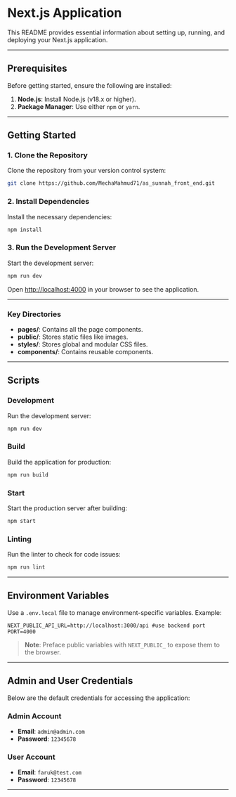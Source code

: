 # Next.js Application

This README provides essential information about setting up, running, and deploying your Next.js application.

---

## Prerequisites

Before getting started, ensure the following are installed:

1. **Node.js**: Install Node.js (v18.x or higher).
2. **Package Manager**: Use either `npm` or `yarn`.

---

## Getting Started

### 1. Clone the Repository

Clone the repository from your version control system:
```bash
git clone https://github.com/MechaMahmud71/as_sunnah_front_end.git
```

### 2. Install Dependencies

Install the necessary dependencies:
```bash
npm install 
```

### 3. Run the Development Server

Start the development server:
```bash
npm run dev 
```


Open [http://localhost:4000](http://localhost:4000) in your browser to see the application.

---

### Key Directories

- **pages/**: Contains all the page components.
- **public/**: Stores static files like images.
- **styles/**: Stores global and modular CSS files.
- **components/**: Contains reusable components.

---

## Scripts

### Development

Run the development server:
```bash
npm run dev
```

### Build

Build the application for production:
```bash
npm run build
```

### Start

Start the production server after building:
```bash
npm start
```

### Linting

Run the linter to check for code issues:
```bash
npm run lint
```

---

## Environment Variables

Use a `.env.local` file to manage environment-specific variables. Example:

```env
NEXT_PUBLIC_API_URL=http://localhost:3000/api #use backend port
PORT=4000
```

> **Note**: Preface public variables with `NEXT_PUBLIC_` to expose them to the browser.

---

## Admin and User Credentials

Below are the default credentials for accessing the application:

### Admin Account
- **Email**: `admin@admin.com`
- **Password**: `12345678`

### User Account
- **Email**: `faruk@test.com`
- **Password**: `12345678`


---



